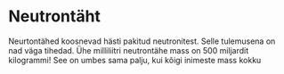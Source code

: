# Neutrontäht

Neurtontähed koosnevad hästi pakitud neutronitest. Selle tulemusena on nad väga
tihedad. Ühe milliliitri neutrontähe mass on 500 miljardit kilogrammi! See on
umbes sama palju, kui kõigi inimeste mass kokku
